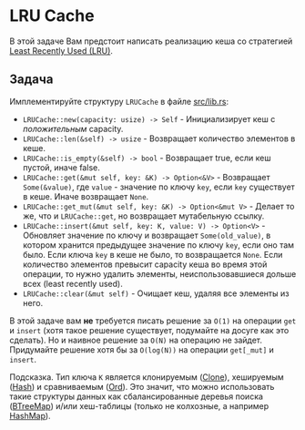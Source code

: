 # LRU Cache

В этой задаче Вам предстоит написать реализацию кеша со стратегией [Least Recently Used (LRU)](https://ru.wikipedia.org/wiki/Алгоритмы_кэширования#Least_recently_used_(Вытеснение_давно_неиспользуемых)).

## Задача

Имплементируйте структуру `LRUCache` в файле [src/lib.rs](src/lib.rs):

- `LRUCache::new(capacity: usize) -> Self` - Инициализирует кеш с _положительным_ capacity.
- `LRUCache::len(&self) -> usize` - Возвращает количество элементов в кеше.
- `LRUCache::is_empty(&self) -> bool` - Возвращает true, если кеш пустой, иначе false.
- `LRUCache::get(&mut self, key: &K) -> Option<&V>` - Возвращает `Some(&value)`, где `value` - значение по ключу `key`, если `key` существует в кеше. Иначе возвращает `None`.
- `LRUCache::get_mut(&mut self, key: &K) -> Option<&mut V>` - Делает то же, что и `LRUCache::get`, но возвращает мутабельную ссылку.
- `LRUCache::insert(&mut self, key: K, value: V) -> Option<V>` - Обновляет значение по ключу и возвращает `Some(old_value)`, в котором хранится предыдущее значение по ключу `key`, если оно там было. Если ключа `key` в кеше не было, то возвращается `None`. Если количество элементов превысит capacity кеша во время этой операции, то нужно удалить элементы, неиспользовавшиеся дольше всех (least recently used).
- `LRUCache::clear(&mut self)` - Очищает кеш, удаляя все элементы из него.

В этой задаче вам **не** требуется писать решение за `O(1)` на операции `get` и `insert` (хотя такое решение существует, подумайте на досуге как это сделать).
Но и наивное решение за `O(N)` на операцию не зайдет. Придумайте решение хотя бы за `O(log(N))` на операции `get[_mut]` и `insert`.

Подсказка. Тип ключа `K` является клонируемым ([Clone](https://doc.rust-lang.org/std/clone/trait.Clone.html)), хешируемым ([Hash](https://doc.rust-lang.org/std/hash/trait.Hash.html)) и сравниваемым ([Ord](https://doc.rust-lang.org/std/cmp/trait.Ord.html)). Это значит, что можно использовать такие структуры данных как сбалансированные деревья поиска ([BTreeMap](https://doc.rust-lang.org/stable/std/collections/struct.BTreeMap.html)) и/или хеш-таблицы (только не колхозные, а например [HashMap](https://doc.rust-lang.org/stable/std/collections/struct.HashMap.html)).
